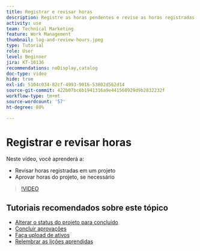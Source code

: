 ```yaml
---
title: Registrar e revisar horas
description: Registre as horas pendentes e revise as horas registradas antes de encerrar um projeto no [!DNL  Workfront].
activity: use
team: Technical Marketing
feature: Work Management
thumbnail: log-and-review-hours.jpeg
type: Tutorial
role: User
level: Beginner
jira: KT-10136
recommendations: noDisplay,catalog
doc-type: video
hide: true
exl-id: 5104c034-82cf-4993-9016-53802d562d14
source-git-commit: 422b07bc6b1941316a9e441560929d9b2832232f
workflow-type: tm+mt
source-wordcount: '57'
ht-degree: 80%

---
```


# Registrar e revisar horas

Neste vídeo, você aprenderá a:

* Revisar horas registradas em um projeto
* Aprovar horas do projeto, se necessário

>[!VIDEO](https://video.tv.adobe.com/v/3441069/?quality=12&learn=on)

## Tutoriais recomendados sobre este tópico

* [Alterar o status do projeto para concluído](/help/manage-work/projects/change-the-project-status.md)
* [Concluir aprovações](/help/manage-work/close-a-project/complete-approvals.md)
* [Faça upload de ativos](/help/manage-work/close-a-project/upload-assets.md)
* [Relembrar as lições aprendidas](/help/manage-work/close-a-project/lessons-learned-from-closing-a-project.md)
